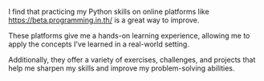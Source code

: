 I find that practicing my Python skills on online platforms like https://beta.programming.in.th/ is a great way to improve.

These platforms give me a hands-on learning experience, allowing me to apply the concepts I've learned in a real-world setting.

Additionally, they offer a variety of exercises, challenges, and projects that help me sharpen my skills and improve my problem-solving abilities.
